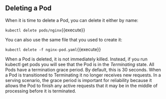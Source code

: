 ## Deleting a Pod
When it is time to delete a Pod, you can delete it either by name:

`kubectl delete pods/nginx`{{execute}}

You can also use the same file that you used to create it:

`kubectl delete -f nginx-pod.yaml`{{execute}}

When a Pod is deleted, it is not immediately killed. Instead, if you run kubectl get pods you will see that the Pod is in the *Terminating* state. All Pods have a termination grace period. By default, this is 30 seconds. When a Pod is transitioned to Terminating it no longer receives new requests. In a serving scenario, the grace period is important for reliability because it allows the Pod to finish any active requests that it may be in the middle of processing before it is terminated.
